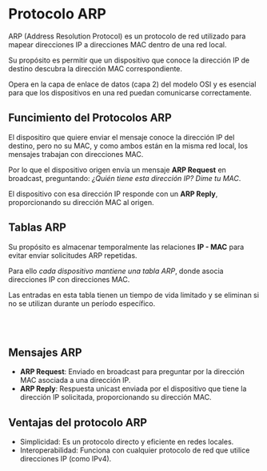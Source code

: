 # Protocolo ARP

<div class="custom-quote">ARP (Address Resolution Protocol) es un protocolo de red utilizado para mapear direcciones IP a direcciones MAC dentro de una red local.

Su propósito es permitir que un dispositivo que conoce la dirección IP de destino descubra la dirección MAC correspondiente.</div>

Opera en la capa de enlace de datos (capa 2) del modelo OSI y es esencial para que los dispositivos en una red puedan comunicarse correctamente.

## Funcimiento del Protocolos ARP

El dispositiro que quiere enviar el mensaje conoce la dirección IP del destino, pero no su MAC, y como ambos están en la misma red local, los mensajes trabajan con direcciones MAC. 

Por lo que el dispositivo origen envía un mensaje **ARP Request** en broadcast, preguntando: *¿Quién tiene esta dirección IP? Dime tu MAC*.

El dispositivo con esa dirección IP responde con un **ARP Reply**, proporcionando su dirección MAC al origen.


## Tablas ARP

Su propósito es almacenar temporalmente las relaciones **IP - MAC** para evitar enviar solicitudes ARP repetidas.

Para ello *cada dispositivo mantiene una tabla ARP*, donde asocia direcciones IP con direcciones MAC.

Las entradas en esta tabla tienen un tiempo de vida limitado y se eliminan si no se utilizan durante un período específico.
<br><br>

 
## Mensajes ARP

- **ARP Request**: Enviado en broadcast para preguntar por la dirección MAC asociada a una dirección IP.
- **ARP Reply**: Respuesta unicast enviada por el dispositivo que tiene la dirección IP solicitada, proporcionando su dirección MAC.


## Ventajas del protocolo ARP

- Simplicidad: Es un protocolo directo y eficiente en redes locales.
- Interoperabilidad: Funciona con cualquier protocolo de red que utilice direcciones IP (como IPv4).
